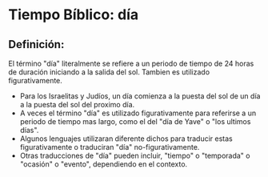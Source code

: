 # Tiempo Bíblico: día

## Definición: 

El término "día" literalmente se refiere a un periodo de tiempo de 24 horas de duración iniciando a la salida del sol.  Tambien es utilizado figurativamente.

* Para los Israelitas y Judíos, un día comienza a la puesta del sol de un día a la puesta del sol del proximo día.
* A veces el término "día" es utilizado figurativamente para referirse a un periodo de tiempo mas largo, como el del "día de Yave" o "los ultimos días".
* Algunos lenguajes utilizaran diferente dichos para traducir estas figurativamente o traduciran "día" no-figurativamente.
* Otras traducciones de "día" pueden incluir, "tiempo" o "temporada" o "ocasión" o "evento", dependiendo en el contexto.

